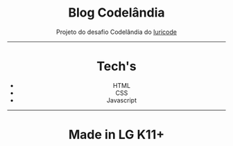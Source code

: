 <div align="center">
    <h1>Blog Codelândia</h1>
    <p>Projeto do desafio Codelândia do <a href="https://instagram/iuricode" />Iuricode</a></p>

---

<h1>Tech's</h1>
    <ul>
        <li>HTML</li>
        <li>CSS</li>
        <li>Javascript</li>
    </ul>

---

<h1>Made in LG K11+</h1>
</div>
